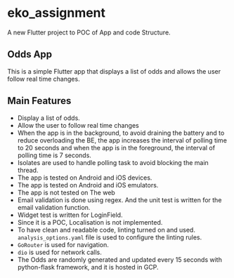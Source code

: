 # eko_assignment

A new Flutter project to POC of App and code Structure.

## Odds App

This is a simple Flutter app that displays a list of odds and allows the user follow real time changes.

## Main Features

- Display a list of odds.
- Allow the user to follow real time changes
- When the app is in the background, to avoid draining the battery and to reduce overloading the BE, the app increases
  the interval of polling time to 20 seconds and when the app is in the foreground, the interval of polling time is 7
  seconds.
- Isolates are used to handle polling task to avoid blocking the main thread.
- The app is tested on Android and iOS devices.
- The app is tested on Android and iOS emulators.
- The app is not tested on The web
- Email validation is done using regex. And the unit test is written for the email validation function.
- Widget test is written for LoginField.
- Since it is a POC, Localisation is not implemented.
- To have clean and readable code, linting turned on and used. `analysis_options.yaml` file is used to configure the
  linting rules.
- `GoRouter` is used for navigation.
- `dio` is used for network calls.
- The Odds are randomly generated and updated every 15 seconds with python-flask framework, and it is hosted in GCP.
